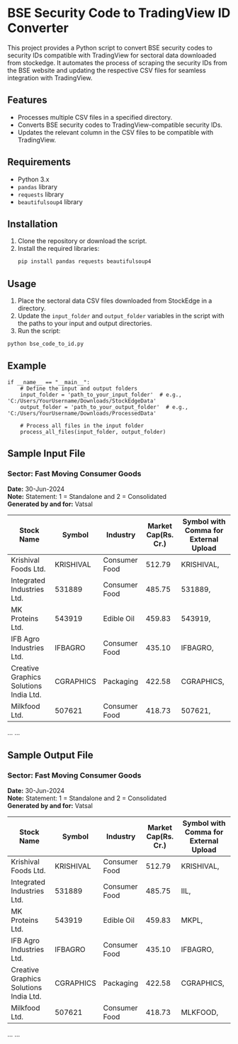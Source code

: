 # BSE Security Code to TradingView ID Converter

This project provides a Python script to convert BSE security codes to security IDs compatible with TradingView for sectoral data downloaded from stockedge. It automates the process of scraping the security IDs from the BSE website and updating the respective CSV files for seamless integration with TradingView.

## Features
- Processes multiple CSV files in a specified directory.
- Converts BSE security codes to TradingView-compatible security IDs.
- Updates the relevant column in the CSV files to be compatible with TradingView.

## Requirements
- Python 3.x
- `pandas` library
- `requests` library
- `beautifulsoup4` library

## Installation

1. Clone the repository or download the script.
2. Install the required libraries:
   ```bash
   pip install pandas requests beautifulsoup4
   ```

## Usage

1. Place the sectoral data CSV files downloaded from StockEdge in a directory.
2. Update the `input_folder` and `output_folder` variables in the script with the paths to your input and output directories.
3. Run the script:

```bash
python bse_code_to_id.py
```

## Example
```
if __name__ == "__main__":
    # Define the input and output folders
    input_folder = 'path_to_your_input_folder'  # e.g., 'C:/Users/YourUsername/Downloads/StockEdgeData'
    output_folder = 'path_to_your_output_folder'  # e.g., 'C:/Users/YourUsername/Downloads/ProcessedData'

    # Process all files in the input folder
    process_all_files(input_folder, output_folder)
```

## Sample Input File

### Sector: Fast Moving Consumer Goods
**Date:** 30-Jun-2024  
**Note:** Statement: 1 = Standalone and 2 = Consolidated  
**Generated by and for:** Vatsal

| Stock Name                                   | Symbol     | Industry     | Market Cap(Rs. Cr.) | Symbol with Comma for External Upload |
|----------------------------------------------|------------|--------------|---------------------|---------------------------------------|
| Krishival Foods Ltd.                         | KRISHIVAL  | Consumer Food| 512.79              | KRISHIVAL,                            |
| Integrated Industries Ltd.                   | 531889     | Consumer Food| 485.75              | 531889,                               |
| MK Proteins Ltd.                             | 543919     | Edible Oil   | 459.83              | 543919,                               |
| IFB Agro Industries Ltd.                     | IFBAGRO    | Consumer Food| 435.10              | IFBAGRO,                              |
| Creative Graphics Solutions India Ltd.       | CGRAPHICS  | Packaging    | 422.58              | CGRAPHICS,                            |
| Milkfood Ltd.                                | 507621     | Consumer Food| 418.73              | 507621,                               |
...
...

## Sample Output File

### Sector: Fast Moving Consumer Goods
**Date:** 30-Jun-2024  
**Note:** Statement: 1 = Standalone and 2 = Consolidated  
**Generated by and for:** Vatsal

| Stock Name                                   | Symbol     | Industry     | Market Cap(Rs. Cr.) | Symbol with Comma for External Upload |
|----------------------------------------------|------------|--------------|---------------------|---------------------------------------|
| Krishival Foods Ltd.                         | KRISHIVAL  | Consumer Food| 512.79              | KRISHIVAL,                            |
| Integrated Industries Ltd.                   | 531889     | Consumer Food| 485.75              | IIL,                                  |
| MK Proteins Ltd.                             | 543919     | Edible Oil   | 459.83              | MKPL,                                 |
| IFB Agro Industries Ltd.                     | IFBAGRO    | Consumer Food| 435.10              | IFBAGRO,                              |
| Creative Graphics Solutions India Ltd.       | CGRAPHICS  | Packaging    | 422.58              | CGRAPHICS,                            |
| Milkfood Ltd.                                | 507621     | Consumer Food| 418.73              | MLKFOOD,                              |
...
...

